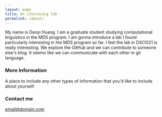 ```yaml
---
layout: page
title: An interesing lab
permalink: /about/
---
```


My name is Danyi Huang. I am a graduate student studying computational linguistics in the MDS program. I am gonna introduce a lab I found particularly interesting in hte MDS program so far. I feel the lab in DSCI521 is really interesting. We explore the GitHub and we can contribute to someone else's blog. It seems like we can communicate with each other in git language. 

### More Information

A place to include any other types of information that you'd like to include about yourself.

### Contact me

[email@domain.com](mailto:danyihuang1@outlook.com)